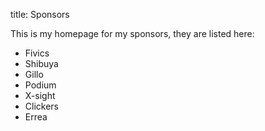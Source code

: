 title: Sponsors

This is my homepage for my sponsors, they are listed here:

* Fivics
* Shibuya
* Gillo
* Podium
* X-sight
* Clickers
* Errea
